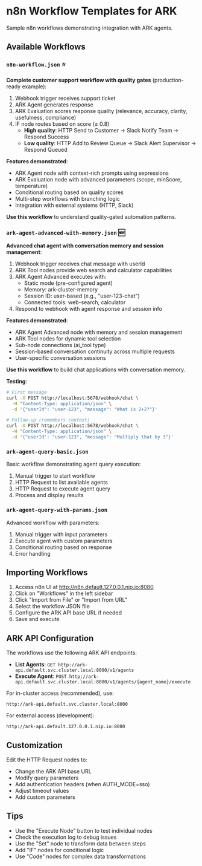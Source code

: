 # n8n Workflow Templates for ARK

Sample n8n workflows demonstrating integration with ARK agents.

## Available Workflows

### `n8n-workflow.json` ⭐
**Complete customer support workflow with quality gates** (production-ready example):

1. Webhook trigger receives support ticket
2. ARK Agent generates response
3. ARK Evaluation scores response quality (relevance, accuracy, clarity, usefulness, compliance)
4. IF node routes based on score (≥ 0.8)
   - **High quality**: HTTP Send to Customer → Slack Notify Team → Respond Success
   - **Low quality**: HTTP Add to Review Queue → Slack Alert Supervisor → Respond Queued

**Features demonstrated**:
- ARK Agent node with context-rich prompts using expressions
- ARK Evaluation node with advanced parameters (scope, minScore, temperature)
- Conditional routing based on quality scores
- Multi-step workflows with branching logic
- Integration with external systems (HTTP, Slack)

**Use this workflow** to understand quality-gated automation patterns.

### `ark-agent-advanced-with-memory.json` 🆕
**Advanced chat agent with conversation memory and session management**:

1. Webhook trigger receives chat message with userId
2. ARK Tool nodes provide web search and calculator capabilities
3. ARK Agent Advanced executes with:
   - Static mode (pre-configured agent)
   - Memory: ark-cluster-memory
   - Session ID: user-based (e.g., "user-123-chat")
   - Connected tools: web-search, calculator
4. Respond to webhook with agent response and session info

**Features demonstrated**:
- ARK Agent Advanced node with memory and session management
- ARK Tool nodes for dynamic tool selection
- Sub-node connections (ai_tool type)
- Session-based conversation continuity across multiple requests
- User-specific conversation sessions

**Use this workflow** to build chat applications with conversation memory.

**Testing**:
```bash
# First message
curl -X POST http://localhost:5678/webhook/chat \
  -H "Content-Type: application/json" \
  -d '{"userId": "user-123", "message": "What is 2+2?"}'

# Follow-up (remembers context)
curl -X POST http://localhost:5678/webhook/chat \
  -H "Content-Type: application/json" \
  -d '{"userId": "user-123", "message": "Multiply that by 3"}'
```

### `ark-agent-query-basic.json`
Basic workflow demonstrating agent query execution:
1. Manual trigger to start workflow
2. HTTP Request to list available agents
3. HTTP Request to execute agent query
4. Process and display results

### `ark-agent-query-with-params.json`
Advanced workflow with parameters:
1. Manual trigger with input parameters
2. Execute agent with custom parameters
3. Conditional routing based on response
4. Error handling

## Importing Workflows

1. Access n8n UI at http://n8n.default.127.0.0.1.nip.io:8080
2. Click on "Workflows" in the left sidebar
3. Click "Import from File" or "Import from URL"
4. Select the workflow JSON file
5. Configure the ARK API base URL if needed
6. Save and execute

## ARK API Configuration

The workflows use the following ARK API endpoints:

- **List Agents**: `GET http://ark-api.default.svc.cluster.local:8000/v1/agents`
- **Execute Agent**: `POST http://ark-api.default.svc.cluster.local:8000/v1/agents/{agent_name}/execute`

For in-cluster access (recommended), use:
```
http://ark-api.default.svc.cluster.local:8000
```

For external access (development):
```
http://ark-api.default.127.0.0.1.nip.io:8080
```

## Customization

Edit the HTTP Request nodes to:
- Change the ARK API base URL
- Modify query parameters
- Add authentication headers (when AUTH_MODE=sso)
- Adjust timeout values
- Add custom parameters

## Tips

- Use the "Execute Node" button to test individual nodes
- Check the execution log to debug issues
- Use the "Set" node to transform data between steps
- Add "IF" nodes for conditional logic
- Use "Code" nodes for complex data transformations
